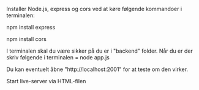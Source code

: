 Installer Node.js, express og cors ved at køre følgende kommandoer i terminalen:

npm install express

npm install cors

I terminalen skal du være sikker på du er i "backend" folder. Når du er der skriv følgende i terminalen
= node app.js 

Du kan eventuelt åbne "http://localhost:2001" for at teste om den virker.

Start live-server via HTML-filen
